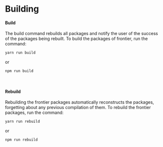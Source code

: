 # Building

#### Build
The build command rebuilds all packages and notify the user of the success of the packages being rebuilt.
To build the packages of frontier, run the command:

```bash
yarn run build
```
or 
```bash
npm run build
```

&nbsp; &nbsp; &nbsp;


#### Rebuild
Rebuilding the frontier packages automatically reconstructs the packages, forgetting about any previous compilation of them.
To rebuild the frontier packages, run the command:

```bash
yarn run rebuild
```
or 
```bash
npm run rebuild
```